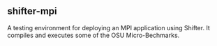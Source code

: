 ## shifter-mpi

A testing environment for deploying an MPI application using Shifter.
It compiles and executes some of the OSU Micro-Bechmarks.
